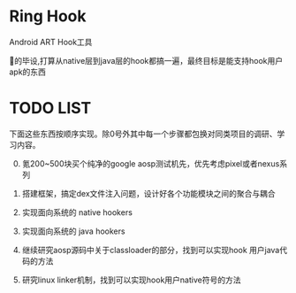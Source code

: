 # Ring Hook
Android ART Hook工具

👴的毕设,打算从native层到java层的hook都搞一遍，最终目标是能支持hook用户apk的东西

# TODO LIST

下面这些东西按顺序实现。除0号外其中每一个步骤都包换对同类项目的调研、学习内容。

0. 氪200~500块买个纯净的google aosp测试机先，优先考虑pixel或者nexus系列

1. 搭建框架，搞定dex文件注入问题，设计好各个功能模块之间的聚合与耦合
   
2. 实现面向系统的 native hookers
   
3. 实现面向系统的 java hookers

4. 继续研究aosp源码中关于classloader的部分，找到可以实现hook 用户java代码的方法

5. 研究linux linker机制，找到可以实现hook用户native符号的方法
